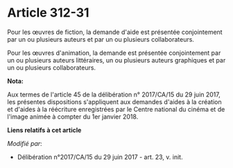# Article 312-31

Pour les œuvres de fiction, la demande d'aide est présentée conjointement par un ou plusieurs auteurs et par un ou plusieurs
collaborateurs.

Pour les œuvres d'animation, la demande est présentée conjointement par un ou plusieurs auteurs littéraires, un ou plusieurs
auteurs graphiques et par un ou plusieurs collaborateurs.

**Nota:**

Aux termes de l'article 45 de la délibération n° 2017/CA/15 du 29 juin 2017, les présentes dispositions s'appliquent aux
demandes d'aides à la création et d'aides à la réécriture enregistrées par le Centre national du cinéma et de l'image animée
à compter du 1er janvier 2018.

**Liens relatifs à cet article**

_Modifié par_:

  - Délibération n°2017/CA/15 du 29 juin 2017 - art. 23, v. init.
